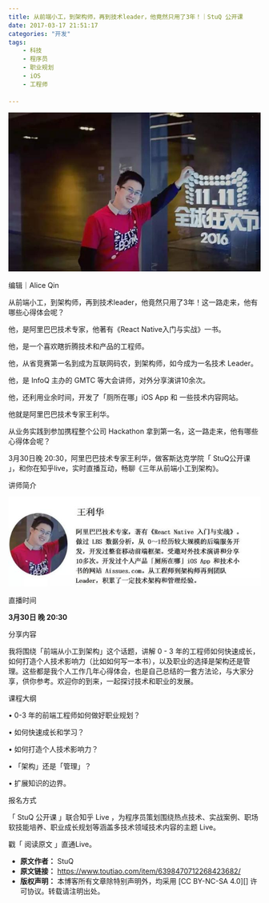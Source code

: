 ```yaml
---
title: 从前端小工，到架构师，再到技术leader，他竟然只用了3年！｜StuQ 公开课
date: 2017-03-17 21:51:17
categories: "开发"
tags:
	- 科技
	- 程序员
	- 职业规划
	- iOS
	- 工程师

---
```


![从前端小工，到架构师，再到技术leader，他竟然只用了3年！｜StuQ 公开课][leader_3_StuQ]

编辑｜Alice Qin

从前端小工，到架构师，再到技术leader，他竟然只用了3年！这一路走来，他有哪些心得体会呢？

他，是阿里巴巴技术专家，他著有《React Native入门与实战》一书。

他，是一个喜欢瞎折腾技术和产品的工程师。

他，从省竞赛第一名到成为互联网码农，到架构师，如今成为一名技术 Leader。

他，是 InfoQ 主办的 GMTC 等大会讲师，对外分享演讲10余次。

他，还利用业余时间，开发了「厕所在哪」iOS App 和 一些技术内容网站。

他就是阿里巴巴技术专家王利华。

从业务实践到参加携程整个公司 Hackathon 拿到第一名，这一路走来，他有哪些心得体会呢？

3月30日晚 20:30，阿里巴巴技术专家王利华，做客斯达克学院「 StuQ公开课 」，和你在知乎live，实时直播互动，畅聊《三年从前端小工到架构》。

讲师简介

![从前端小工，到架构师，再到技术leader，他竟然只用了3年！｜StuQ 公开课][leader_3_StuQ 1]

直播时间

**3月30日 晚 20:30**

分享内容

我将围绕「前端从小工到架构」这个话题，讲解 0 - 3 年的工程师如何快速成长，如何打造个人技术影响力（比如如何写一本书），以及职业的选择是架构还是管理。这些都是我个人工作几年心得体会，也是自己总结的一套方法论，与大家分享，供你参考。欢迎你的到来，一起探讨技术和职业的发展。

课程大纲

• 0-3 年的前端工程师如何做好职业规划？

• 如何快速成长和学习？

• 如何打造个人技术影响力？

• 「架构」还是「管理」？

• 扩展知识的边界。

报名方式

「 StuQ 公开课 」联合知乎 Live ，为程序员策划围绕热点技术、实战案例、职场软技能培养、职业成长规划等涵盖多技术领域技术内容的主题 Live。

戳「 阅读原文 」直通Live。


[leader_3_StuQ]: static/resources/crawler/EBER-I3QB-UFN3.jpg
[leader_3_StuQ 1]: static/resources/crawler/JQUN-BEZB-F7NA.jpg
 *  **原文作者：** StuQ
 *  **原文链接：** https://www.toutiao.com/item/6398470712268423682/
 *  **版权声明：** 本博客所有文章除特别声明外，均采用 [CC BY-NC-SA 4.0][] 许可协议。转载请注明出处。
